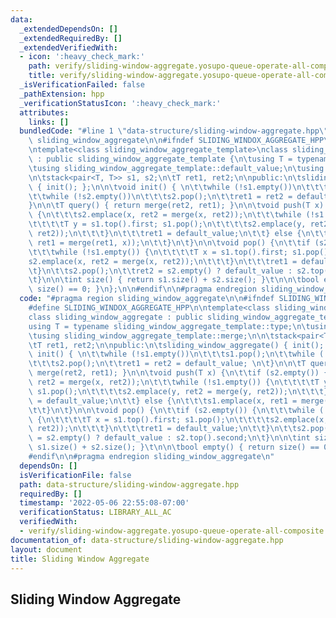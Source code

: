 ```yaml
---
data:
  _extendedDependsOn: []
  _extendedRequiredBy: []
  _extendedVerifiedWith:
  - icon: ':heavy_check_mark:'
    path: verify/sliding-window-aggregate.yosupo-queue-operate-all-composite.test.cpp
    title: verify/sliding-window-aggregate.yosupo-queue-operate-all-composite.test.cpp
  _isVerificationFailed: false
  _pathExtension: hpp
  _verificationStatusIcon: ':heavy_check_mark:'
  attributes:
    links: []
  bundledCode: "#line 1 \"data-structure/sliding-window-aggregate.hpp\"\n#pragma region\
    \ sliding_window_aggregate\n\n#ifndef SLIDING_WINDOX_AGGREGATE_HPP\n#define SLIDING_WINDOX_AGGREGATE_HPP\n\
    \ntemplate<class sliding_window_aggregate_template>\nclass sliding_window_aggregate\
    \ : public sliding_window_aggregate_template {\n\tusing T = typename sliding_window_aggregate_template::type;\n\
    \tusing sliding_window_aggregate_template::default_value;\n\tusing sliding_window_aggregate_template::merge;\n\
    \n\tstack<pair<T, T>> s1, s2;\n\tT ret1, ret2;\n\npublic:\n\tsliding_window_aggregate()\
    \ { init(); };\n\n\tvoid init() { \n\t\twhile (!s1.empty())\n\t\t\ts1.pop();\n\
    \t\twhile (!s2.empty())\n\t\t\ts2.pop();\n\t\tret1 = ret2 = default_value; \n\t\
    }\n\n\tT query() { return merge(ret2, ret1); }\n\n\tvoid push(T x) {\n\t\tif (s2.empty())\
    \ {\n\t\t\ts2.emplace(x, ret2 = merge(x, ret2));\n\t\t\twhile (!s1.empty()) {\n\
    \t\t\t\tT y = s1.top().first; s1.pop();\n\t\t\t\ts2.emplace(y, ret2 = merge(y,\
    \ ret2));\n\t\t\t}\n\t\t\tret1 = default_value;\n\t\t} else {\n\t\t\ts1.emplace(x,\
    \ ret1 = merge(ret1, x));\n\t\t}\n\t}\n\n\tvoid pop() {\n\t\tif (s2.empty()) {\n\
    \t\t\twhile (!s1.empty()) {\n\t\t\t\tT x = s1.top().first; s1.pop();\n\t\t\t\t\
    s2.emplace(x, ret2 = merge(x, ret2));\n\t\t\t}\n\t\t\tret1 = default_value;\n\t\
    \t}\n\t\ts2.pop();\n\t\tret2 = s2.empty() ? default_value : s2.top().second;\n\
    \t}\n\n\tint size() { return s1.size() + s2.size(); }\t\n\n\tbool empty() { return\
    \ size() == 0; }\n};\n\n#endif\n\n#pragma endregion sliding_window_aggregate\n"
  code: "#pragma region sliding_window_aggregate\n\n#ifndef SLIDING_WINDOX_AGGREGATE_HPP\n\
    #define SLIDING_WINDOX_AGGREGATE_HPP\n\ntemplate<class sliding_window_aggregate_template>\n\
    class sliding_window_aggregate : public sliding_window_aggregate_template {\n\t\
    using T = typename sliding_window_aggregate_template::type;\n\tusing sliding_window_aggregate_template::default_value;\n\
    \tusing sliding_window_aggregate_template::merge;\n\n\tstack<pair<T, T>> s1, s2;\n\
    \tT ret1, ret2;\n\npublic:\n\tsliding_window_aggregate() { init(); };\n\n\tvoid\
    \ init() { \n\t\twhile (!s1.empty())\n\t\t\ts1.pop();\n\t\twhile (!s2.empty())\n\
    \t\t\ts2.pop();\n\t\tret1 = ret2 = default_value; \n\t}\n\n\tT query() { return\
    \ merge(ret2, ret1); }\n\n\tvoid push(T x) {\n\t\tif (s2.empty()) {\n\t\t\ts2.emplace(x,\
    \ ret2 = merge(x, ret2));\n\t\t\twhile (!s1.empty()) {\n\t\t\t\tT y = s1.top().first;\
    \ s1.pop();\n\t\t\t\ts2.emplace(y, ret2 = merge(y, ret2));\n\t\t\t}\n\t\t\tret1\
    \ = default_value;\n\t\t} else {\n\t\t\ts1.emplace(x, ret1 = merge(ret1, x));\n\
    \t\t}\n\t}\n\n\tvoid pop() {\n\t\tif (s2.empty()) {\n\t\t\twhile (!s1.empty())\
    \ {\n\t\t\t\tT x = s1.top().first; s1.pop();\n\t\t\t\ts2.emplace(x, ret2 = merge(x,\
    \ ret2));\n\t\t\t}\n\t\t\tret1 = default_value;\n\t\t}\n\t\ts2.pop();\n\t\tret2\
    \ = s2.empty() ? default_value : s2.top().second;\n\t}\n\n\tint size() { return\
    \ s1.size() + s2.size(); }\t\n\n\tbool empty() { return size() == 0; }\n};\n\n\
    #endif\n\n#pragma endregion sliding_window_aggregate\n"
  dependsOn: []
  isVerificationFile: false
  path: data-structure/sliding-window-aggregate.hpp
  requiredBy: []
  timestamp: '2022-05-06 22:55:08-07:00'
  verificationStatus: LIBRARY_ALL_AC
  verifiedWith:
  - verify/sliding-window-aggregate.yosupo-queue-operate-all-composite.test.cpp
documentation_of: data-structure/sliding-window-aggregate.hpp
layout: document
title: Sliding Window Aggregate
---
```


## Sliding Window Aggregate